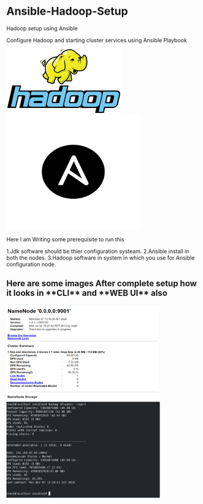# Ansible-Hadoop-Setup
Hadoop setup using Ansible

Configure Hadoop and starting cluster services using Ansible Playbook

![Hadoop Logo](https://github.com/Rits333/Ansible-Hadoop-Setup/blob/master/images/download%20(1).png)
<img src="https://github.com/Rits333/Ansible-Hadoop-Setup/blob/master/images/ansible-logo.png" alt="Ansible Logo " width="350" height="300">

Here I am Writing some prerequisite to run this 

1.Jdk software should be thier configuration systeam.
2.Ansible install in both the nodes.
3.Hadoop software in system in which you use for Ansible configuration node.


<h2>Here are some images After complete setup how it looks in  **CLI**  and  **WEB UI** also</h2>

<img src="https://github.com/Rits333/Ansible-Hadoop-Setup/blob/master/images/Screenshot%202020-12-07%20132341.png" alt="GUI" width="400" height="250">

<img src="https://github.com/Rits333/Ansible-Hadoop-Setup/blob/master/images/Screenshot%202020-12-07%20132116.png" alt="CLI" width="400" height="250">


